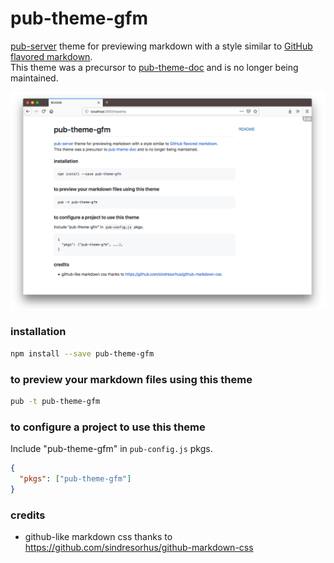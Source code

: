 # pub-theme-gfm

[pub-server](https://github.com/jldec/pub-server) theme for previewing markdown with a style similar to
[GitHub flavored markdown](https://help.github.com/articles/github-flavored-markdown/).  
This theme was a precursor to [pub-theme-doc](https://github.com/jldec/pub-theme-doc/) and is no longer being maintained.

![](/images/largescreen.png)

### installation

``` bash
npm install --save pub-theme-gfm
```

### to preview your markdown files using this theme

``` bash
pub -t pub-theme-gfm
```


### to configure a project to use this theme

Include "pub-theme-gfm" in `pub-config.js` pkgs.

``` json
{
  "pkgs": ["pub-theme-gfm"]
}
```

### credits
- github-like markdown css thanks to https://github.com/sindresorhus/github-markdown-css
